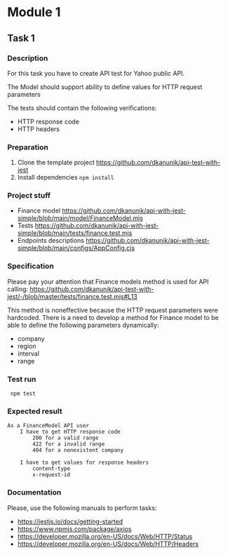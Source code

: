 # Module 1

## Task 1

### Description
For this task you have to create API test for Yahoo public API.

The Model should support ability to define values for HTTP request parameters

The tests should contain the following verifications:
- HTTP response code
- HTTP headers

### Preparation
1. Clone the template project https://github.com/dkanunik/api-test-with-jest
1. Install dependencies ```npm install```

### Project stuff
- Finance model https://github.com/dkanunik/api-with-jest-simple/blob/main/model/FinanceModel.mjs
- Tests https://github.com/dkanunik/api-with-jest-simple/blob/main/tests/finance.test.mjs
- Endpoints descriptions https://github.com/dkanunik/api-with-jest-simple/blob/main/configs/AppConfig.cjs

### Specification
Please pay your attention that Finance models method is used for API calling:
https://github.com/dkanunik/api-test-with-jest/-/blob/master/tests/finance.test.mjs#L13

This method is noneffective because the HTTP request parameters were hardcoded.
There is a need to develop a method for Finance model to be able to define the following parameters dynamically:
- company
- region
- interval
- range

### Test run
``` npm test```

### Expected result
```
As a FinanceModel API user
    I have to get HTTP response code
        200 for a valid range
        422 for a invalid range
        404 for a nonexistent company
    
    I have to get values for response headers
        content-type
        x-request-id
```

### Documentation
Please, use the following manuals to perform tasks:
- https://jestjs.io/docs/getting-started
- https://www.npmjs.com/package/axios
- https://developer.mozilla.org/en-US/docs/Web/HTTP/Status
- https://developer.mozilla.org/en-US/docs/Web/HTTP/Headers
